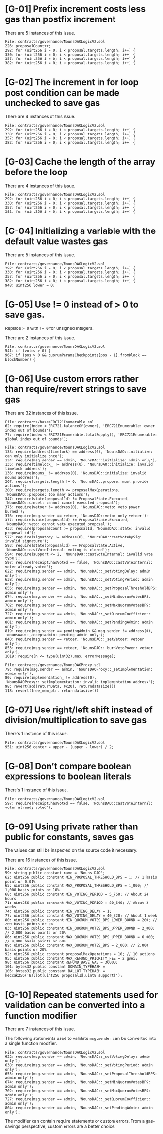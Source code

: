 # [G-01] Prefix increment costs less gas than postfix increment

There are 5 instances of this issue.

```
File: contracts/governance/NounsDAOLogicV2.sol
226: proposalCount++;
292: for (uint256 i = 0; i < proposal.targets.length; i++) {
330: for (uint256 i = 0; i < proposal.targets.length; i++) {
357: for (uint256 i = 0; i < proposal.targets.length; i++) {
382: for (uint256 i = 0; i < proposal.targets.length; i++) {
```

# [G-02] The increment in for loop post condition can be made unchecked to save gas

There are 4 instances of this issue.

```
File: contracts/governance/NounsDAOLogicV2.sol
292: for (uint256 i = 0; i < proposal.targets.length; i++) {
330: for (uint256 i = 0; i < proposal.targets.length; i++) {
357: for (uint256 i = 0; i < proposal.targets.length; i++) {
382: for (uint256 i = 0; i < proposal.targets.length; i++) {
```

# [G-03] Cache the length of the array before the loop

There are 4 instances of this issue.

```
File: contracts/governance/NounsDAOLogicV2.sol
292: for (uint256 i = 0; i < proposal.targets.length; i++) {
330: for (uint256 i = 0; i < proposal.targets.length; i++) {
357: for (uint256 i = 0; i < proposal.targets.length; i++) {
382: for (uint256 i = 0; i < proposal.targets.length; i++) {
```

# [G-04] Initializing a variable with the default value wastes gas

There are 5 instances of this issue.

```
File: contracts/governance/NounsDAOLogicV2.sol
292: for (uint256 i = 0; i < proposal.targets.length; i++) {
330: for (uint256 i = 0; i < proposal.targets.length; i++) {
357: for (uint256 i = 0; i < proposal.targets.length; i++) {
382: for (uint256 i = 0; i < proposal.targets.length; i++) {
948: uint256 lower = 0;
```

# [G-05] Use != 0 instead of > 0 to save gas.

Replace `> 0` with `!= 0` for unsigned integers.

There are 2 instances of this issue.

```
File: contracts/governance/NounsDAOLogicV2.sol
541: if (votes > 0) {
967: if (pos > 0 && quorumParamsCheckpoints[pos - 1].fromBlock == blockNumber) {
```

# [G-06] Use custom errors rather than require/revert strings to save gas

There are 32 instances of this issue.

```
File: contracts/base/ERC721Enumerable.sol
62: require(index < ERC721.balanceOf(owner), 'ERC721Enumerable: owner index out of bounds');
77: require(index < ERC721Enumerable.totalSupply(), 'ERC721Enumerable: global index out of bounds');
```

```
File: contracts/governance/NounsDAOLogicV2.sol
133: require(address(timelock) == address(0), 'NounsDAO::initialize: can only initialize once');
134: require(msg.sender == admin, 'NounsDAO::initialize: admin only');
135: require(timelock_ != address(0), 'NounsDAO::initialize: invalid timelock address');
136: require(nouns_ != address(0), 'NounsDAO::initialize: invalid nouns address');
207: require(targets.length != 0, 'NounsDAO::propose: must provide actions');
208: require(targets.length <= proposalMaxOperations, 'NounsDAO::propose: too many actions');
347: require(state(proposalId) != ProposalState.Executed, 'NounsDAO::cancel: cannot cancel executed proposal');
375: require(vetoer != address(0), 'NounsDAO::veto: veto power burned');
376: require(msg.sender == vetoer, 'NounsDAO::veto: only vetoer');
377: require(state(proposalId) != ProposalState.Executed, 'NounsDAO::veto: cannot veto executed proposal');
433: require(proposalCount >= proposalId, 'NounsDAO::state: invalid proposal id');
577: require(signatory != address(0), 'NounsDAO::castVoteBySig: invalid signature');
593: require(state(proposalId) == ProposalState.Active, 'NounsDAO::castVoteInternal: voting is closed');
594: require(support <= 2, 'NounsDAO::castVoteInternal: invalid vote type');
597: require(receipt.hasVoted == false, 'NounsDAO::castVoteInternal: voter already voted');
622: require(msg.sender == admin, 'NounsDAO::_setVotingDelay: admin only');
638: require(msg.sender == admin, 'NounsDAO::_setVotingPeriod: admin only');
655: require(msg.sender == admin, 'NounsDAO::_setProposalThresholdBPS: admin only');
674: require(msg.sender == admin, 'NounsDAO::_setMinQuorumVotesBPS: admin only');
702: require(msg.sender == admin, 'NounsDAO::_setMaxQuorumVotesBPS: admin only');
727: require(msg.sender == admin, 'NounsDAO::_setQuorumCoefficient: admin only');
801: require(msg.sender == admin, 'NounsDAO::_setPendingAdmin: admin only');
819: require(msg.sender == pendingAdmin && msg.sender != address(0), 'NounsDAO::_acceptAdmin: pending admin only');
840: require(msg.sender == vetoer, 'NounsDAO::_setVetoer: vetoer only');
853: require(msg.sender == vetoer, 'NounsDAO::_burnVetoPower: vetoer only');
1019: require(n <= type(uint32).max, errorMessage);
```

```
File: contracts/governance/NounsDAOProxy.sol
79: require(msg.sender == admin, 'NounsDAOProxy::_setImplementation: admin only');
80: require(implementation_ != address(0), 'NounsDAOProxy::_setImplementation: invalid implementation address');
98: revert(add(returnData, 0x20), returndatasize())
118: revert(free_mem_ptr, returndatasize())
```

# [G-07] Use right/left shift instead of division/multiplication to save gas

There's 1 instance of this issue.

```
File: contracts/governance/NounsDAOLogicV2.sol
951: uint256 center = upper - (upper - lower) / 2;
```

# [G-08] Don’t compare boolean expressions to boolean literals

There's 1 instance of this issue.

```
File: contracts/governance/NounsDAOLogicV2.sol
597: require(receipt.hasVoted == false, 'NounsDAO::castVoteInternal: voter already voted');
```

# [G-09] Using private rather than public for constants, saves gas

The values can still be inspected on the source code if necessary.

There are 16 instances of this issue.

```
File: contracts/governance/NounsDAOLogicV2.sol
59: string public constant name = 'Nouns DAO';
62: uint256 public constant MIN_PROPOSAL_THRESHOLD_BPS = 1; // 1 basis point or 0.01%
65: uint256 public constant MAX_PROPOSAL_THRESHOLD_BPS = 1_000; // 1,000 basis points or 10%
68: uint256 public constant MIN_VOTING_PERIOD = 5_760; // About 24 hours
71: uint256 public constant MAX_VOTING_PERIOD = 80_640; // About 2 weeks
74: uint256 public constant MIN_VOTING_DELAY = 1;
77: uint256 public constant MAX_VOTING_DELAY = 40_320; // About 1 week
80: uint256 public constant MIN_QUORUM_VOTES_BPS_LOWER_BOUND = 200; // 200 basis points or 2%
83: uint256 public constant MIN_QUORUM_VOTES_BPS_UPPER_BOUND = 2_000; // 2,000 basis points or 20%
86: uint256 public constant MAX_QUORUM_VOTES_BPS_UPPER_BOUND = 6_000; // 4,000 basis points or 60%
89: uint256 public constant MAX_QUORUM_VOTES_BPS = 2_000; // 2,000 basis points or 20%
92: uint256 public constant proposalMaxOperations = 10; // 10 actions
95: uint256 public constant MAX_REFUND_PRIORITY_FEE = 2 gwei;
98: uint256 public constant REFUND_BASE_GAS = 36000;
101: bytes32 public constant DOMAIN_TYPEHASH =
105: bytes32 public constant BALLOT_TYPEHASH = keccak256('Ballot(uint256 proposalId,uint8 support)');
```

# [G-10] Repeated statements used for validation can be converted into a function modifier

There are 7 instances of this issue.

The following statements used to validate `msg.sender` can be converted into a single function modifier.

```
File: contracts/governance/NounsDAOLogicV2.sol
622: require(msg.sender == admin, 'NounsDAO::_setVotingDelay: admin only');
638: require(msg.sender == admin, 'NounsDAO::_setVotingPeriod: admin only');
655: require(msg.sender == admin, 'NounsDAO::_setProposalThresholdBPS: admin only');
674: require(msg.sender == admin, 'NounsDAO::_setMinQuorumVotesBPS: admin only');
702: require(msg.sender == admin, 'NounsDAO::_setMaxQuorumVotesBPS: admin only');
727: require(msg.sender == admin, 'NounsDAO::_setQuorumCoefficient: admin only');
804: require(msg.sender == admin, 'NounsDAO::_setPendingAdmin: admin only');
```

The modifier can contain require statements or custom errors. From a gas-savings perspective, custom errors are a better choice.

